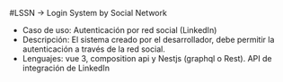 #LSSN -> Login System by Social Network

- Caso de uso: Autenticación por red social (LinkedIn)
- Descripción: El sistema creado por el desarrollador, debe permitir la autenticación a través de la red social. 
- Lenguajes: vue 3, composition api y Nestjs (graphql o Rest).
API de integración de LinkedIn